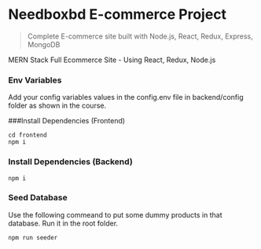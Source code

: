 # Needboxbd E-commerce Project
 > Complete E-commerce site built with Node.js, React, Redux, Express, MongoDB

MERN Stack Full Ecommerce Site - Using React, Redux, Node.js

### Env Variables

Add your config variables values in the config.env file in backend/config folder as shown in the course.

###Install Dependencies (Frontend)
```
cd frontend
npm i
```

### Install Dependencies (Backend)

```
npm i
```

### Seed Database
Use the following commeand to put some dummy products in that database. Run it in the root folder.

```
npm run seeder
```